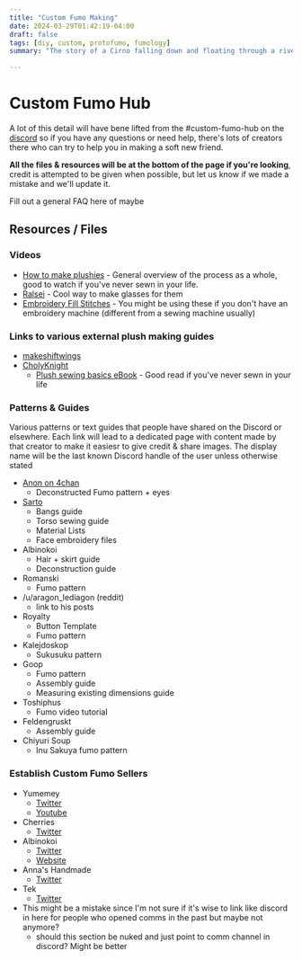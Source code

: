 ```yaml
---
title: "Custom Fumo Making"
date: 2024-03-29T01:42:19-04:00
draft: false
tags: [diy, custom, protofumo, fumology]
summary: "The story of a Cirno falling down and floating through a river."

---
```


# Custom Fumo Hub

A lot of this detail will have bene lifted from the #custom-fumo-hub on the [discord](https://discord.gg/fumofumo) so if you have any questions or need help, there's lots of creators there who can try to help you in making a soft new friend.

**All the files & resources will be at the bottom of the page if you're looking**, credit is attempted to be given when possible, but let us know if we made a mistake and we'll update it.

Fill out a general FAQ here of maybe 


## Resources / Files

### Videos
- [How to make plushies](https://youtu.be/azJNxt9J_gA) - General overview of the process as a whole, good to watch if you've never sewn in your life.
- [Ralsei](https://www.youtube.com/watch?v=VtLsLugPw8c) - Cool way to make glasses for them
- [Embroidery Fill Stitches](https://youtu.be/FAyFfMb-ZS4) - You might be using these if you don't have an embroidery machine (different from a sewing machine usually)

### Links to various external plush making guides
  - [makeshiftwings](https://www.plushbymakeshiftwings.com/)
  - [CholyKnight](https://cholyknight.com/)
    - [Plush sewing basics eBook](https://cholyknight.com/2018/04/17/plush-sewing-basics-ebook/?amp=1) - Good read if you've never sewn in your life

### Patterns & Guides
Various patterns or text guides that people have shared on the Discord or elsewhere. Each link will lead to a dedicated page with content made by that creator to make it easiesr to give credit & share images. The display name will be the last known Discord handle of the user unless otherwise stated
- [Anon on 4chan](/posts/custom-guides-directory/4chan-anon/)
  - Deconstructed Fumo pattern + eyes
- [Sarto](/posts/custom-guides-directory/sarto/)
  - Bangs guide
  - Torso sewing guide
  - Material Lists
  - Face embroidery files
- Albinokoi
  - Hair + skirt guide
  - Deconstruction guide
- Romanski
  - Fumo pattern
- /u/aragon_lediagon (reddit)
  - link to his posts
- Royalty
  - Button Template
  - Fumo pattern
- Kalejdoskop
  - Sukusuku pattern
- Goop
  - Fumo pattern
  - Assembly guide
  - Measuring existing dimensions guide
- Toshiphus
  - Fumo video tutorial
- Feldengruskt
  - Assembly guide
- Chiyuri Soup
  - Inu Sakuya fumo pattern
### Establish Custom Fumo Sellers
- Yumemey
  - [Twitter](https://twitter.com/Yumemimeme/)
  - [Youtube](https://www.youtube.com/Yumemey)
- Cherries 
  - [Twitter](https://twitter.com/IesCherries)
- Albinokoi
  - [Twitter](https://twitter.com/albinokoi)
  - [Website](https://albinokoiplush.carrd.co/)
- Anna's Handmade
  - [Twitter](https://twitter.com/Touhoufan1996)
- Tek
  - [Twitter](https://twitter.com/real__Tek/)
- This might be a mistake since I'm not sure if it's wise to link like discord in here for people who opened comms in the past but maybe not anymore? 
  - should this section be nuked and just point to comm channel in discord? Might be better